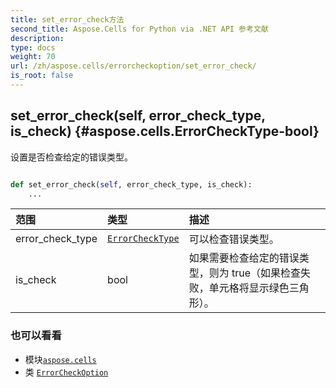 ```yaml
---
title: set_error_check方法
second_title: Aspose.Cells for Python via .NET API 参考文献
description:
type: docs
weight: 70
url: /zh/aspose.cells/errorcheckoption/set_error_check/
is_root: false
---
```

##  set_error_check(self, error_check_type, is_check) {#aspose.cells.ErrorCheckType-bool}
设置是否检查给定的错误类型。



```python

def set_error_check(self, error_check_type, is_check):
    ...
```


|范围|类型|描述|
| :- | :- | :- |
| error_check_type | [`ErrorCheckType`](/cells/python-net/zh/aspose.cells/errorchecktype) |可以检查错误类型。|
| is_check | bool |如果需要检查给定的错误类型，则为 true（如果检查失败，单元格将显示绿色三角形）。|



### 也可以看看
* 模块[`aspose.cells`](../../)
* 类 [`ErrorCheckOption`](/cells/python-net/zh/aspose.cells/errorcheckoption)
